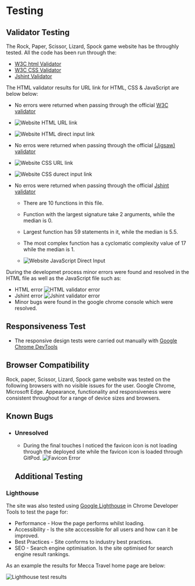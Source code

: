 # Testing
## Validator Testing
The Rock, Paper, Scissor, Lizard, Spock game website has be throughly tested. All the code has been run through the: 
* [W3C html Validator](https://validator.w3.org/)
* [W3C CSS Validator](https://jigsaw.w3.org/css-validator/)
* [Jshint Validator](https://jshint.com/)

The HTML validator results for URL link for HTML, CSS & JavaScript are below below:

* No errors were returned when passing through the official [W3C validator](https://validator.w3.org/)
   
* ![Website HTML URL link](assets/images/readme-images/html-url-validator.PNG)
* ![Website HTML direct input link](assets/images/readme-images/html-direct-input-validator.PNG)

* No erros were returned when passing through the official [(Jigsaw) validator](https://jigsaw.w3.org/css-validator/#validate_by_uri)
   
* ![Website CSS URL link](assets/images/readme-images/css-url-validator.PNG)
* ![Website CSS durect input link](assets/images/readme-images/css-direcet-input-validator.PNG)

* No erros were returned when passing through the official [Jshint validator](https://jshint.com/)
   * There are 10 functions in this file.

   * Function with the largest signature take 2 arguments, while the median is 0.

   * Largest function has 59 statements in it, while the median is 5.5.

   * The most complex function has a cyclomatic complexity value of 17 while the median is 1.
   * ![Website JavaScript Direct Input](assets/images/readme-images/jshint-direct-input-validator.PNG)

During the developmet process minor errors were found and resolved in the HTML file as well as the JavaScript file such as:
* HTML error
![HTML validator error](assets/images/readme-images/html-validator-error.PNG)
* Jshint error
![Jshint validator error](assets/images/readme-images/jshint-error.PNG)
* Minor bugs were found in the google chrome console which were resolved.

## Responsiveness Test

* The responsive design tests were carried out manually with [Google Chrome DevTools](https://developer.chrome.com/docs/devtools/)

## Browser Compatibility

Rock, paper, Scissor, Lizard, Spock game website was tested on the following browsers with no visible issues for the user. 
Google Chrome, Microsoft Edge. Appearance, functionality and responsiveness were consistent throughout for a range of device sizes and browsers.

## Known Bugs
* ### Unresolved
   * During the final touches I noticed the favicon icon is not loading through the deployed site while the favicon icon is loaded through GitPod.
   ![Favicon Error](assets/images/readme-images/favicon-error.PNG)
   ## Additional Testing

### Lighthouse
The site was also tested using [Google Lighthouse]() in Chrome Developer Tools to test the page for:
* Performance - How the page performs whilst loading.
* Accessibility - Is the site acccessible for all users and how can it be improved.
* Best Practices - Site conforms to industry best practices.
* SEO - Search engine optimisation. Is the site optimised for search engine result rankings.

As an example the results for Mecca Travel home page are below:

![Lighthouse test results](assets/images/readme-images/lighthouse-test.PNG)